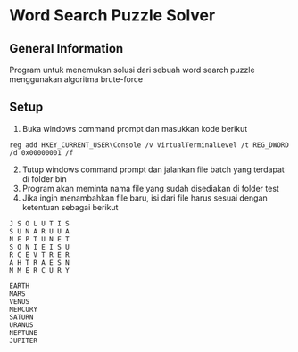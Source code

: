 # Word Search Puzzle Solver
## General Information 
Program untuk menemukan solusi dari sebuah word search puzzle menggunakan algoritma brute-force

## Setup
1. Buka windows command prompt dan masukkan kode berikut
```
reg add HKEY_CURRENT_USER\Console /v VirtualTerminalLevel /t REG_DWORD /d 0x00000001 /f
```
2. Tutup windows command prompt dan jalankan file batch yang terdapat di folder bin
3. Program akan meminta nama file yang sudah disediakan di folder test
4. Jika ingin menambahkan file baru, isi dari file harus sesuai dengan ketentuan sebagai berikut
```
J S O L U T I S
S U N A R U U A
N E P T U N E T
S O N I E I S U
R C E V T R E R
A H T R A E S N
M M E R C U R Y

EARTH
MARS
VENUS
MERCURY
SATURN
URANUS
NEPTUNE
JUPITER
```